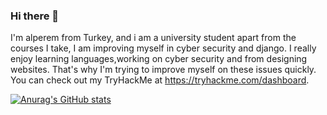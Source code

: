 ### Hi there 👋

I'm alperem from Turkey,  and i am a university student apart from the courses I take, I am improving myself in cyber security and django. I really enjoy learning languages,working on cyber security and  from designing websites. That's why I'm trying to improve myself on these issues quickly. You can check out my TryHackMe at https://tryhackme.com/dashboard.

[![Anurag's GitHub stats](https://github-readme-stats.vercel.app/api?username=alperenilgaz)](https://github.com/anuraghazra/github-readme-stats)
